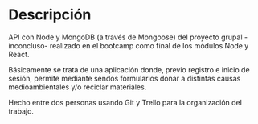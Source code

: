 # Descripción

API con Node y MongoDB (a través de Mongoose) del proyecto grupal -inconcluso- realizado en el bootcamp como final de los módulos Node y React.

Básicamente se trata de una aplicación donde, previo registro e inicio de sesión, permite mediante sendos formularios donar a distintas causas medioambientales y/o reciclar materiales. 

Hecho entre dos personas usando Git y Trello para la organización del trabajo. 
